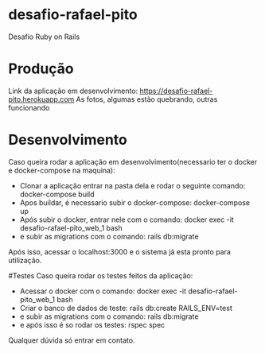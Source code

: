 # desafio-rafael-pito
Desafio Ruby on Rails 

# Produção
Link da aplicação em desenvolvimento: https://desafio-rafael-pito.herokuapp.com
As fotos, algumas estão quebrando, outras funcionando

# Desenvolvimento
Caso queira rodar a aplicação em desenvolvimento(necessario ter o docker e docker-compose na maquina):
- Clonar a aplicação entrar na pasta dela e rodar o seguinte comando:
docker-compose build
- Apos buildar, é necessario subir o docker-compose:
docker-compose up
- Após subir o docker, entrar nele com o comando:
docker exec -it desafio-rafael-pito_web_1 bash
- e subir as migrations com o comando:
rails db:migrate

Após isso, acessar o localhost:3000 e o sistema já esta pronto para utilização.

#Testes
Caso queira rodar os testes feitos da aplicação:
- Acessar o docker com o comando:
docker exec -it desafio-rafael-pito_web_1 bash
- Criar o banco de dados de teste:
rails db:create RAILS_ENV=test
- e subir as migrations com o comando:
rails db:migrate
- e após isso é so rodar os testes:
rspec spec

Qualquer dúvida só entrar em contato.
